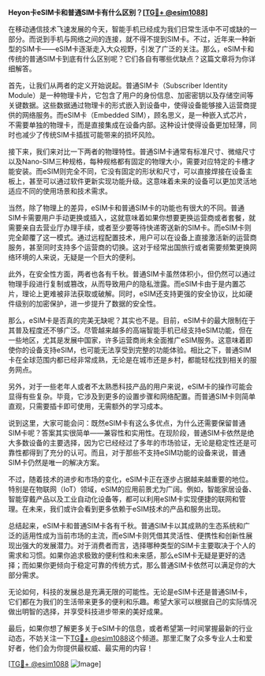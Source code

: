 **Heyon卡eSIM卡和普通SIM卡有什么区别？[[TG💪+ @esim1088](https://t.me/s/esim1088)]**

在移动通信技术飞速发展的今天，智能手机已经成为我们日常生活中不可或缺的一部分。而说到手机与网络之间的连接，就不得不提到SIM卡。不过，近年来一种新型的SIM卡——eSIM卡逐渐走入大众视野，引发了广泛的关注。那么，eSIM卡和传统的普通SIM卡到底有什么区别呢？它们各自有哪些优缺点？这篇文章将为你详细解答。

首先，让我们从两者的定义开始说起。普通SIM卡（Subscriber Identity Module）是一种物理卡片，它包含了用户的身份信息、加密密钥以及存储空间等关键数据。这些数据通过物理卡的形式嵌入到设备中，使得设备能够接入运营商提供的网络服务。而eSIM卡（Embedded SIM），顾名思义，是一种嵌入式芯片，不需要单独的物理卡，而是直接集成在设备内部。这种设计使得设备更加轻薄，同时也减少了传统SIM卡插拔可能带来的损坏风险。

接下来，我们来对比一下两者的物理特性。普通SIM卡通常有标准尺寸、微缩尺寸以及Nano-SIM三种规格，每种规格都有固定的物理大小，需要对应特定的卡槽才能安装。而eSIM则完全不同，它没有固定的形状和尺寸，可以直接焊接在设备主板上，甚至可以通过软件更新实现功能升级。这意味着未来的设备可以更加灵活地适应不同的使用场景和技术需求。

当然，除了物理上的差异，eSIM卡和普通SIM卡的功能也有很大的不同。普通SIM卡需要用户手动更换或插入，这就意味着如果你想要更换运营商或者套餐，就需要亲自去营业厅办理手续，或者至少要等待快递寄送新的SIM卡。而eSIM卡则完全颠覆了这一模式。通过远程配置技术，用户可以在设备上直接激活新的运营商服务，甚至同时支持多个运营商的切换。这对于经常出国旅行或者需要频繁更换网络环境的人来说，无疑是一个巨大的便利。

此外，在安全性方面，两者也各有千秋。普通SIM卡虽然体积小，但仍然可以通过物理手段进行复制或篡改，从而导致用户的隐私泄露。而eSIM卡由于是内置芯片，理论上更难被非法获取或破解。同时，eSIM还支持更强的安全协议，比如硬件级别的加密保护，进一步提升了数据的安全性。

那么，eSIM卡是否真的完美无缺呢？其实也不是。目前，eSIM卡的最大限制在于其普及程度还不够广泛。尽管越来越多的高端智能手机已经支持eSIM功能，但在一些地区，尤其是发展中国家，许多运营商尚未全面推广eSIM服务。这意味着即使你的设备支持eSIM，也可能无法享受到完整的功能体验。相比之下，普通SIM卡在全球范围内都已经非常成熟，无论是在城市还是乡村，都能轻松找到相关的服务网点。

另外，对于一些老年人或者不太熟悉科技产品的用户来说，eSIM卡的操作可能会显得有些复杂。毕竟，它涉及到更多的设置步骤和网络配置。而普通SIM卡则简单直观，只需要插卡即可使用，无需额外的学习成本。

说到这里，大家可能会问：既然eSIM卡有这么多优点，为什么还需要保留普通SIM卡呢？答案其实很简单——兼容性和实用性。在现阶段，普通SIM卡依然是绝大多数设备的主要选择，因为它已经经过了多年的市场验证，无论是稳定性还是可靠性都得到了充分的认可。而且，对于那些不支持eSIM功能的设备来说，普通SIM卡仍然是唯一的解决方案。

不过，随着技术的进步和市场的变化，eSIM卡正在逐步占据越来越重要的地位。特别是在物联网（IoT）领域，eSIM的应用前景尤为广阔。例如，智能家居设备、智能穿戴产品以及工业自动化设备等，都可以利用eSIM卡实现便捷的联网和管理。在未来，我们或许会看到更多依赖于eSIM技术的产品和服务出现。

总结起来，eSIM卡和普通SIM卡各有千秋。普通SIM卡以其成熟的生态系统和广泛的适用性成为当前市场的主流，而eSIM卡则凭借其灵活性、便携性和创新性展现出强大的发展潜力。对于消费者而言，选择哪种类型的SIM卡主要取决于个人的需求和习惯。如果你追求极致的便利性和未来感，那么eSIM卡无疑是更好的选择；而如果你更倾向于稳定可靠的传统方式，那么普通SIM卡依然可以满足你的大部分需求。

无论如何，科技的发展总是充满无限的可能性。无论是eSIM卡还是普通SIM卡，它们都在为我们的生活带来更多的便利和乐趣。希望大家可以根据自己的实际情况做出明智的选择，并享受科技进步带来的美好成果。

最后，如果你想了解更多关于eSIM卡的信息，或者希望第一时间掌握最新的行业动态，不妨关注一下[TG💪+ @esim1088](https://t.me/s/esim1088)这个频道。那里汇聚了众多专业人士和爱好者，他们会为你提供最权威、最实用的内容！

[[TG💪+ @esim1088](https://t.me/s/esim1088) ![Image](https://i.postimg.cc/4NQfJmqS/Snipaste-2025-05-13-00-14-12.png)]